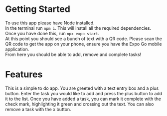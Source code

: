 # Getting Started
To use this app please have Node installed. <br>
In the terminal run `npm i`. This will install all the required dependencies.<br>
Once you have done this, run `npx expo start`. <br>
At this point you should see a bunch of text with a QR code. Please scan the QR code to get the app on your phone, ensure you have the Expo Go mobile application. <br>
From here you should be able to add, remove and complete tasks!

# Features
This is a simple to do app. You are greeted with a text entry box and a plus button. Enter the task you would like to add and press the plus button to add it to the list. Once you have added a task, you can mark it complete with the check mark, highlighting it green and crossing out the text. You can also remove a task with the x button. 

